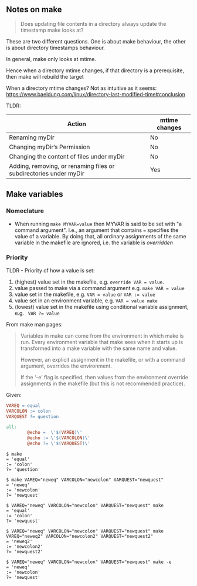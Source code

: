 ## Notes on make

>
> Does updating file contents in a directory always update the timestamp make looks at?
>

These are two different questions. One is about make behaviour, the other is about
directory timestamps behaviour.

In general, make only looks at mtime.

Hence when a directory mtime changes, if that directory is a prerequisite,
then make will rebuild the target

When a directory mtime changes?
Not as intuitive as it seems: https://www.baeldung.com/linux/directory-last-modified-time#conclusion

TLDR:

| Action                                                           | mtime changes  |
| ------                                                           | ------         |
|Renaming myDir                                                    | No             |
|Changing myDir‘s Permission                                       | No             |
|Changing the content of files under myDir                         | No             |
|Adding, removing, or renaming files or subdirectories under myDir | Yes            |

## Make variables

### Nomeclature
- When running `make MYVAR=value` then MYVAR is said to be set  with "a command argument".
  I.e., an argument that contains `=` specifies the value of a variable.
  By doing that, all ordinary assignments of the same variable in the makefile are
  ignored, i.e. the variable is _overridden_

### Priority

TLDR - Priority of how a value is set:
1. (highest) value set in the makefile, e.g. `override VAR = value`.
2. value passed to make via a command argument e.g. `make VAR = value`
3. value set in the makefile, e.g. `VAR = value` or `VAR := value`
4. value set in an environment variable, e.g. `VAR = value make`
5. (lowest) value set in the makefile using conditional variable assignment, e.g. ` VAR ?= value`

From make man pages:
>
> Variables in make can come from the environment in which make is run.
> Every environment variable that make sees when it starts up is transformed into a
> make variable with the same name and value.
>
> However, an explicit assignment in the makefile, or with a command argument,
> overrides the environment.
>
> If the ‘-e’ flag is specified, then values from the environment override
> assignments in the makefile (but this is not recommended practice).
>

Given:
```makefile
VAREQ = equal
VARCOLON := colon
VARQUEST ?= question

all:
        @echo =  \'$(VAREQ)\'
        @echo := \'$(VARCOLON)\'
        @echo ?= \'$(VARQUEST)\'
```

```
$ make
= 'equal'
:= 'colon'
?= 'question'
```

```
$ make VAREQ="neweq" VARCOLON="newcolon" VARQUEST="newquest"
= 'neweq'
:= 'newcolon'
?= 'newquest'
```

```
$ VAREQ="neweq" VARCOLON="newcolon" VARQUEST="newquest" make
= 'equal'
:= 'colon'
?= 'newquest'
```

```
$ VAREQ="neweq" VARCOLON="newcolon" VARQUEST="newquest" make VAREQ="neweq2" VARCOLON="newcolon2" VARQUEST="newquest2"
= 'neweq2'
:= 'newcolon2'
?= 'newquest2'
```

```
$ VAREQ="neweq" VARCOLON="newcolon" VARQUEST="newquest" make -e
= 'neweq'
:= 'newcolon'
?= 'newquest'
```
